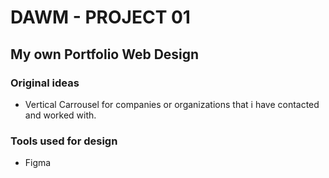# DAWM - PROJECT 01

## My own Portfolio Web Design

### Original ideas
- Vertical Carrousel for companies or organizations that i have contacted and worked with.

### Tools used for design
* Figma
